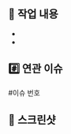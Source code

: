 ## 📝 작업 내용
<!-- 작업한 내용을 모두 작성해 주세요. -->
- 
- 

## #️⃣ 연관 이슈
<!-- 연관된 이슈를 태그해 주세요. -->
#이슈 번호

## 👀 스크린샷
<!-- 결과 이미지를 첨부해 주세요. -->
